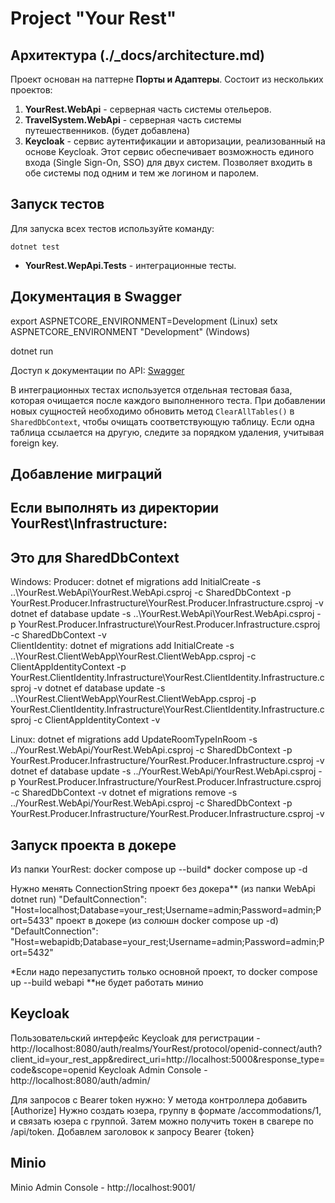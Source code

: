 # Project "Your Rest"

## Архитектура (./_docs/architecture.md)

Проект основан на паттерне **Порты и Адаптеры**.
Состоит из нескольких проектов:
1. **YourRest.WebApi** - серверная часть системы отельеров.
2. **TravelSystem.WebApi** - серверная часть системы путешественников. (будет добавлена)
3. **Keycloak** - сервис аутентификации и авторизации, реализованный на основе Keycloak. Этот сервис обеспечивает возможность единого входа (Single Sign-On, SSO) для двух систем. Позволяет входить в обе системы под одним и тем же логином и паролем.

## Запуск тестов

Для запуска всех тестов используйте команду:

```
dotnet test

```
- **YourRest.WepApi.Tests** - интеграционные тесты.

## Документация в Swagger

export ASPNETCORE_ENVIRONMENT=Development (Linux)
setx ASPNETCORE_ENVIRONMENT "Development" (Windows)

dotnet run

Доступ к документации по API: [Swagger](http://localhost:5201/swagger/index.html)

В интеграционных тестах используется отдельная тестовая база, которая очищается после каждого выполненного теста. При добавлении новых сущностей необходимо обновить метод `ClearAllTables()` в `SharedDbContext`, чтобы очищать соответствующую таблицу. Если одна таблица ссылается на другую, следите за порядком удаления, учитывая foreign key.

## Добавление миграций
## Если выполнять из директории YourRest\Infrastructure:
## Это для SharedDbContext
Windows:
	Producer:
		dotnet ef migrations add InitialCreate -s ..\YourRest.WebApi\YourRest.WebApi.csproj -c SharedDbContext -p YourRest.Producer.Infrastructure\YourRest.Producer.Infrastructure.csproj -v
		dotnet ef database update -s ..\YourRest.WebApi\YourRest.WebApi.csproj -p YourRest.Producer.Infrastructure\YourRest.Producer.Infrastructure.csproj -c SharedDbContext -v		
	ClientIdentity:
		dotnet ef migrations add InitialCreate -s ..\YourRest.ClientWebApp\YourRest.ClientWebApp.csproj -c ClientAppIdentityContext -p YourRest.ClientIdentity.Infrastructure\YourRest.ClientIdentity.Infrastructure.csproj -v
		dotnet ef database update -s ..\YourRest.ClientWebApp\YourRest.ClientWebApp.csproj -p YourRest.ClientIdentity.Infrastructure\YourRest.ClientIdentity.Infrastructure.csproj -c ClientAppIdentityContext -v		
	
Linux:
dotnet ef migrations add UpdateRoomTypeInRoom -s ../YourRest.WebApi/YourRest.WebApi.csproj -c SharedDbContext -p YourRest.Producer.Infrastructure/YourRest.Producer.Infrastructure.csproj -v
dotnet ef database update -s ../YourRest.WebApi/YourRest.WebApi.csproj -p YourRest.Producer.Infrastructure/YourRest.Producer.Infrastructure.csproj -c SharedDbContext -v
dotnet ef migrations remove -s ../YourRest.WebApi/YourRest.WebApi.csproj -c SharedDbContext -p YourRest.Producer.Infrastructure/YourRest.Producer.Infrastructure.csproj -v

## Запуск проекта в докере
Из папки YourRest:
docker compose up --build*
docker compose up -d

Нужно менять ConnectionString
проект без докера** (из папки WebApi dotnet run) "DefaultConnection": "Host=localhost;Database=your_rest;Username=admin;Password=admin;Port=5433"
проект в докере (из солюшн docker compose up -d) "DefaultConnection": "Host=webapidb;Database=your_rest;Username=admin;Password=admin;Port=5432"

*Если надо перезапустить только основной проект, то docker compose up --build webapi
**не будет работать минио

## Keycloak
Пользовательский интерфейс Keycloak для регистрации - http://localhost:8080/auth/realms/YourRest/protocol/openid-connect/auth?client_id=your_rest_app&redirect_uri=http://localhost:5000&response_type=code&scope=openid
Keycloak Admin Console - http://localhost:8080/auth/admin/

Для запросов с Bearer token нужно:
У метода контроллера добавить [Authorize]
Нужно создать юзера, группу в формате /accommodations/1, и связать юзера с группой.
Затем можно получить токен в свагере по /api/token.
Добавлем заголовок к запросу Bearer {token}

## Minio
Minio Admin Console - http://localhost:9001/


